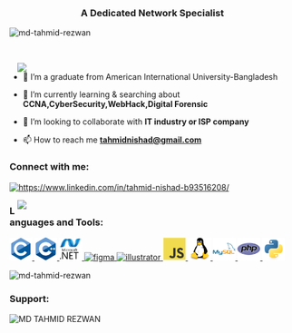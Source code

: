 <p align="center">
  <img
    src="https://readme-typing-svg.herokuapp.com?lines=Hi,+there+👋+,+I'm+MD+TAHMID+REZWAN!+😀"
    alt=""
  />
</p>
<h3 align="center">A Dedicated Network Specialist </h3>

<p align="left"> <img src="https://komarev.com/ghpvc/?username=md-tahmid-rezwan&label=Profile%20views&color=0e75b6&style=flat" alt="md-tahmid-rezwan" /> </p>
<p align="left"> <a href="https://twitter.com/" target="blank"><img src="https://img.shields.io/twitter/follow/?logo=twitter&style=for-the-badge" alt="" /></a></p>
<img align="right" width="490" src="https://newsroom.cisco.com/c/dam/r/newsroom/en/us/migrated-assets/cio-wroundtable-wrap-up-feature_800x450_thumb_040621-gif-2152474-1-0.gif" style="max-width: 100%;">


- 🔭 I’m a graduate from American International University-Bangladesh

- 🌱 I’m currently learning & searching about **CCNA,CyberSecurity,WebHack,Digital Forensic**

- 👯 I’m looking to collaborate with **IT industry or ISP company**

- 📫 How to reach me **tahmidnishad@gmail.com**


<h3 align="left">Connect with me:</h3>
<p align="left">

<a href="https://www.linkedin.com/in/md-tahmid-rezwan-b93516208/" target="blank"><img align="center" src="https://raw.githubusercontent.com/rahuldkjain/github-profile-readme-generator/master/src/images/icons/Social/linked-in-alt.svg" alt="https://www.linkedin.com/in/tahmid-nishad-b93516208/" height="30" width="40" /></a>
</p>
<img align="right" width="490" src="https://i.ytimg.com/vi/M3Lx_oE_n04/maxresdefault.jpg" style="max-width: 100%;">
<h3 align="left">Languages and Tools:</h3>
<p align="left"> <a href="https://www.cprogramming.com/" target="_blank" rel="noreferrer"> <img src="https://raw.githubusercontent.com/devicons/devicon/master/icons/c/c-original.svg" alt="c" width="40" height="40"/> </a> <a href="https://www.w3schools.com/cpp/" target="_blank" rel="noreferrer"> <img src="https://raw.githubusercontent.com/devicons/devicon/master/icons/cplusplus/cplusplus-original.svg" alt="cplusplus" width="40" height="40"/> </a> <a href="https://dotnet.microsoft.com/" target="_blank" rel="noreferrer"> <img src="https://raw.githubusercontent.com/devicons/devicon/master/icons/dot-net/dot-net-original-wordmark.svg" alt="dotnet" width="40" height="40"/> </a> <a href="https://www.figma.com/" target="_blank" rel="noreferrer"> <img src="https://www.vectorlogo.zone/logos/figma/figma-icon.svg" alt="figma" width="40" height="40"/> </a> <a href="https://www.adobe.com/in/products/illustrator.html" target="_blank" rel="noreferrer"> <img src="https://www.vectorlogo.zone/logos/adobe_illustrator/adobe_illustrator-icon.svg" alt="illustrator" width="40" height="40"/> </a> <a href="https://developer.mozilla.org/en-US/docs/Web/JavaScript" target="_blank" rel="noreferrer"> <img src="https://raw.githubusercontent.com/devicons/devicon/master/icons/javascript/javascript-original.svg" alt="javascript" width="40" height="40"/> </a> <a href="https://www.linux.org/" target="_blank" rel="noreferrer"> <img src="https://raw.githubusercontent.com/devicons/devicon/master/icons/linux/linux-original.svg" alt="linux" width="40" height="40"/> </a> <a href="https://www.mysql.com/" target="_blank" rel="noreferrer"> <img src="https://raw.githubusercontent.com/devicons/devicon/master/icons/mysql/mysql-original-wordmark.svg" alt="mysql" width="40" height="40"/> </a> <a href="https://www.php.net" target="_blank" rel="noreferrer"> <img src="https://raw.githubusercontent.com/devicons/devicon/master/icons/php/php-original.svg" alt="php" width="40" height="40"/> </a> <a href="https://www.python.org" target="_blank" rel="noreferrer"> <img src="https://raw.githubusercontent.com/devicons/devicon/master/icons/python/python-original.svg" alt="python" width="40" height="40"/> </a> </p>

<p><img align="center" src="https://github-readme-stats.vercel.app/api/top-langs?username=md-tahmid-rezwan&show_icons=true&locale=en&layout=compact" alt="md-tahmid-rezwan" /></p>
<h3 align="left">Support:</h3>
<p><a href="https://www.buymeacoffee.com/MD TAHMID REZWAN"> <img align="left" src="https://cdn.buymeacoffee.com/buttons/v2/default-yellow.png" height="50" width="210" alt="MD TAHMID REZWAN" /></a></p>

